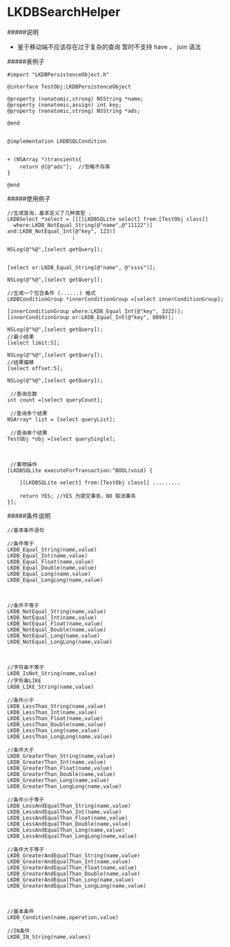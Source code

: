 # LKDBSearchHelper

#####说明
* 鉴于移动端不应该存在过于复杂的查询 暂时不支持 have ， join  语法




#####表例子

		
	#import "LKDBPersistenceObject.h"
	
	@interface TestObj:LKDBPersistenceObject
	
	@property (nonatomic,strong) NSString *name;
	@property (nonatomic,assign) int key;
	@property (nonatomic,strong) NSString *ads;
	
	@end
	
	
	@implementation LKDBSQLCondition
	
	
	+ (NSArray *)transients{
		return @[@"ads"];  //忽略不存库
	}
	
	@end
	
	
#####使用例子


    //生成查询，基本定义了几种类型 ，
   	LKDBSelect *select = [[[[LKDBSQLite select] from:[TestObj class]]
      where:LKDB_NotEqual_String(@"name",@"11122")]
    and:LKDB_NotEqual_Int(@"key", 123)]
                         ;
    
    NSLog(@"%@",[select getQuery]);
    
    
    [select or:LKDB_Equal_String(@"name", @"ssss")];
    
    NSLog(@"%@",[select getQuery]);
    
    //生成一个包含条件 (......) 格式
    LKDBConditionGroup *innerConditionGroup =[select innerConditionGroup];
    
    [innerConditionGroup where:LKDB_Equal_Int(@"key", 3322)];
    [innerConditionGroup or:LKDB_Equal_Int(@"key", 8899)];
    
    NSLog(@"%@",[select getQuery]);
    //最小结果
    [select limit:5];
    
    NSLog(@"%@",[select getQuery]);
    //结果偏移
    [select offset:5];
    
    NSLog(@"%@",[select getQuery]);
    
     //查询总数
    int count =[select queryCount];
    
     //查询多个结果
    NSArray* list = [select queryList];
    
     //查询单个结果
    TestObj *obj =[select querySingle];
    
    
    
     //事物操作
    [LKDBSQLite executeForTransaction:^BOOL(void) {
        
        [[LKDBSQLite select] from:[TestObj class]] .........
        
        return YES; //YES 为提交事务，NO 取消事务
    }];
    
    
#####条件说明

		
		
	//基本条件语句

	//条件等于
	LKDB_Equal_String(name,value)   
 	LKDB_Equal_Int(name,value)     
	LKDB_Equal_Float(name,value)     
	LKDB_Equal_Double(name,value)      
	LKDB_Equal_Long(name,value)          
	LKDB_Equal_LongLong(name,value)    



	//条件不等于
	LKDB_NotEqual_String(name,value)    
	LKDB_NotEqual_Int(name,value)        
	LKDB_NotEqual_Float(name,value)   
	LKDB_NotEqual_Double(name,value)    
	LKDB_NotEqual_Long(name,value)    
	LKDB_NotEqual_LongLong(name,value)    



	//字符串不等于
	LKDB_IsNot_String(name,value)     
	//字符串LIKE
	LKDB_LIKE_String(name,value)         

	//条件小于
	LKDB_LessThan_String(name,value)   
	LKDB_LessThan_Int(name,value)        
	LKDB_LessThan_Float(name,value)   
	LKDB_LessThan_Double(name,value)    
	LKDB_LessThan_Long(name,value)   
	LKDB_LessThan_LongLong(name,value)  

	//条件大于
	LKDB_GreaterThan_String(name,value)        
	LKDB_GreaterThan_Int(name,value)      
	LKDB_GreaterThan_Float(name,value)      
	LKDB_GreaterThan_Double(name,value)   
	LKDB_GreaterThan_Long(name,value)  
	LKDB_GreaterThan_LongLong(name,value)   

	//条件小于等于
	LKDB_LessAndEqualThan_String(name,value) 
	LKDB_LessAndEqualThan_Int(name,value)            
	LKDB_LessAndEqualThan_Float(name,value)   
	LKDB_LessAndEqualThan_Double(name,value)  
	LKDB_LessAndEqualThan_Long(name,value)         
	LKDB_LessAndEqualThan_LongLong(name,value)    

	//条件大于等于
	LKDB_GreaterAndEqualThan_String(name,value)             
	LKDB_GreaterAndEqualThan_Int(name,value)           
	LKDB_GreaterAndEqualThan_Float(name,value)           
	LKDB_GreaterAndEqualThan_Double(name,value)            
	LKDB_GreaterAndEqualThan_Long(name,value)             
	LKDB_GreaterAndEqualThan_LongLong(name,value)     
	
	

	//基本条件
	LKDB_Condition(name,operation,value)                     

	//IN条件 
	LKDB_IN_String(name,values)         
